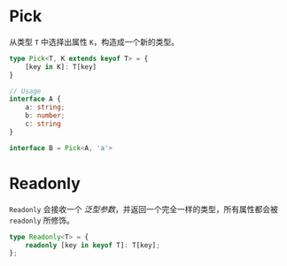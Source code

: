 # Pick

从类型 `T` 中选择出属性 `K`，构造成一个新的类型。

```ts
type Pick<T, K extends keyof T> = {
    [key in K]: T[key]
}

// Usage
interface A {
    a: string;
    b: number;
    c: string
}

interface B = Pick<A, 'a'>
```

# Readonly

`Readonly` 会接收一个 _泛型参数_，并返回一个完全一样的类型，所有属性都会被 `readonly` 所修饰。

```ts
type Readonly<T> = {
    readonly [key in keyof T]: T[key];
};
```
